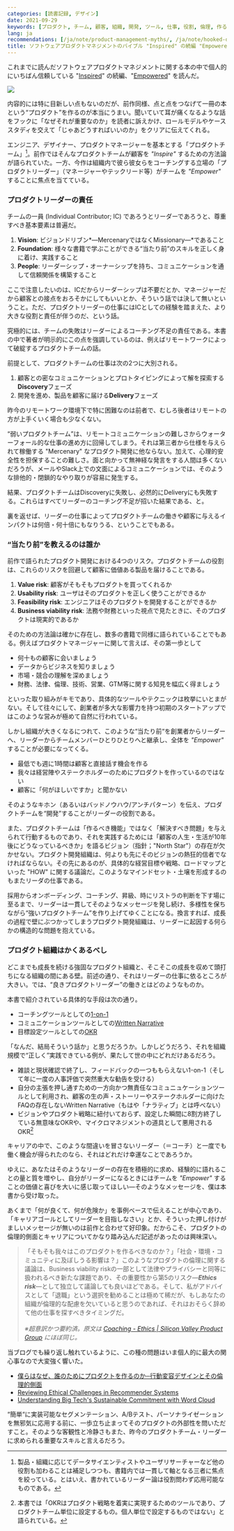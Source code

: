 ```yaml
---
categories: [読書記録, デザイン]
date: 2021-09-29
keywords: [プロダクト, チーム, 顧客, 組織, 開発, ツール, 仕事, 役割, 倫理, 作る]
lang: ja
recommendations: [/ja/note/product-management-myths/, /ja/note/hooked-design/, /ja/note/product-management-and-bullshit-job/]
title: ソフトウェアプロダクトマネジメントのバイブル "Inspired" の続編 "Empowered"、わかりみが深い。
---
```


これまでに読んだソフトウェアプロダクトマネジメントに関する本の中で個人的にいちばん信頼している "[Inspired](https://amzn.to/3ENMSXv)" の続編、"[Empowered](https://amzn.to/3i8xT0G)" を読んだ。

<a href="https://www.amazon.co.jp/EMPOWERED-Ordinary-Extraordinary-Products-Silicon-ebook/dp/B08LPKRD5L?pd_rd_w=4rkIZ&pf_rd_p=367c54b8-500b-4071-9b4d-65fe16192688&pf_rd_r=DCFBTCMFQY5S923M9J5V&pd_rd_r=86aa7358-41db-4a4a-8549-c5fef6ef3158&pd_rd_wg=ABNPZ&pd_rd_i=B08LPKRD5L&psc=1&linkCode=li2&tag=takuti-22&linkId=de0520e54080f4ef8beae38cc02adb4f&language=ja_JP&ref_=as_li_ss_il" target="_blank"><img border="0" src="//ws-fe.amazon-adsystem.com/widgets/q?_encoding=UTF8&ASIN=B08LPKRD5L&Format=_SL160_&ID=AsinImage&MarketPlace=JP&ServiceVersion=20070822&WS=1&tag=takuti-22&language=ja_JP" ></a><img src="https://ir-jp.amazon-adsystem.com/e/ir?t=takuti-22&language=ja_JP&l=li2&o=9&a=B08LPKRD5L" width="1" height="1" border="0" alt="" style="border:none !important; margin:0px !important;" />

内容的には特に目新しい点もないのだが、前作同様、点と点をつなげて一冊の本という“プロダクト”を作るのが本当にうまい。聞いていて耳が痛くなるような話をフックに「なぜそれが重要なのか」を読者に訴えかけ、ロールモデルやケーススタディを交えて「じゃあどうすればいいのか」をクリアに伝えてくれる。

エンジニア、デザイナー、プロダクトマネージャーを基本とする「プロダクトチーム」[^1]。前作ではそんなプロダクトチームが顧客を *"Inspire"* するための方法論が語られていた。一方、今作は組織内で彼ら彼女らをコーチングする立場の「プロダクトリーダー」（マネージャーやテックリード等）がチームを *"Empower"* することに焦点を当てている。

### プロダクトリーダーの責任

チームの一員 (Individual Contributor; IC) であろうとリーダーであろうと、尊重すべき基本要素は普遍だ。

1. **Vision**: ビジョンドリブン*&mdash;MercenaryではなくMissionary&mdash;*であること
2. **Foundation**: 様々な書籍で学ぶことができる“当たり前”のスキルを正しく身に着け、実践すること
3. **People**: リーダーシップ・オーナーシップを持ち、コミュニケーションを通して信頼関係を構築すること

ここで注意したいのは、ICだからリーダーシップは不要だとか、マネージャーだから顧客との接点をおろそかにしてもいいとか、そういう話では決して無いということ。ただ、プロダクトリーダーの仕事にはICとしての経験を踏まえた、より大きな役割と責任が伴うのだ、という話。

究極的には、チームの失敗はリーダーによるコーチング不足の責任である。本書の中で著者が明示的にこの点を強調しているのは、例えばリモートワークによって破綻するプロダクトチームの話。

前提として、プロダクトチームの仕事は次の2つに大別される。

1. 顧客との密なコミュニケーションとプロトタイピングによって解を探索する**Discovery**フェーズ
2. 開発を進め、製品を顧客に届ける**Delivery**フェーズ

昨今のリモートワーク環境下で特に困難なのは前者で、むしろ後者はリモートの方が上手くいく場合も少なくない。

“弱いプロダクトチーム”は、リモートコミュニケーションの難しさからウォーターフォール的な仕事の進め方に回帰してしまう。それは第三者から仕様を与えられて稼働する "Mercenary" なプロダクト開発に他ならない。加えて、心理的安全性を担保することの難しさ。面と向かって無神経な発言をする人間は多くないだろうが、メールやSlack上での文面によるコミュニケーションでは、そのような排他的・閉鎖的なやり取りが容易に発生する。

結果、プロダクトチームはDiscoveryに失敗し、必然的にDeliveryにも失敗する。これらはすべてリーダーのコーチング不足が招いた結果である、と。

裏を返せば、リーダーの仕事によってプロダクトチームの働きや顧客に与えるインパクトは何倍・何十倍にもなりうる、ということでもある。

### “当たり前”を教えるのは誰か

前作で語られたプロダクト開発における4つのリスク。プロダクトチームの役割は、これらのリスクを回避して顧客に価値ある製品を届けることである。

1. **Value risk**: 顧客がそもそもプロダクトを買ってくれるか
1. **Usability risk**: ユーザはそのプロダクトを正しく使うことができるか
2. **Feasibility risk**: エンジニアはそのプロダクトを開発することができるか
4. **Business viability risk**: 法務や財務といった視点で見たときに、そのプロダクトは現実的であるか

そのための方法論は確かに存在し、数多の書籍で同様に語られていることでもある。例えばプロダクトマネージャーに関して言えば、その第一歩として

- 何十もの顧客に会いましょう
- データからビジネスを知りましょう
- 市場・競合の理解を深めましょう
- 財務、法律、倫理、技術、営業、GTM等に関する知見を幅広く得ましょう

といった取り組みがキモであり、具体的なツールやテクニックは枚挙にいとまがない。そして往々にして、創業者が多大な影響力を持つ初期のスタートアップではこのような営みが極めて自然に行われている。

しかし組織が大きくなるにつれて、このような“当たり前“を創業者からリーダーへ、リーダーからチームメンバーひとりひとりへと継承し、全体を *"Empower"* することが必要になってくる。

- 最低でも週に1時間は顧客と直接話す機会を作る
- 我々は経営陣やステークホルダーのためにプロダクトを作っているのではない
- 顧客に「何がほしいですか」と聞かない

そのようなキホン（あるいはバッドノウハウ/アンチパターン）を伝え、プロダクトチームを“開発”することがリーダーの役割である。

また、プロダクトチームは「作るべき機能」ではなく「解決すべき問題」を与えられて行動するものであり、それを実践するためには「顧客の人生・生活が10年後にどうなっているべきか」を語るビジョン（指針；"North Star"）の存在が欠かせない。プロダクト開発組織は、何よりも先にそのビジョンの熱狂的信者でなければならない。その先にあるのが、具体的な経営目標や戦略、ロードマップといった "HOW" に関する議論だ。このようなマインドセット・土壌を形成するのもまたリーダの仕事である。

採用からオンボーディング、コーチング、昇級、時にリストラの判断を下す場に至るまで、リーダーは一貫してそのようなメッセージを発し続け、多様性を保ちながら“強いプロダクトチーム”を作り上げてゆくことになる。換言すれば、成長の過程で壁にぶつかってしまうプロダクト開発組織は、リーダーに起因する何らかの構造的な問題を抱えている。

### プロダクト組織はかくあるべし

どこまでも成長を続ける強固なプロダクト組織と、そこそこの成長を収めて頭打ちになる組織の間にある壁。前述の通り、それはリーダーの仕事に依るところが大きい。では、“良きプロダクトリーダー”の働きとはどのようなものか。

本書で紹介されている具体的な手段は次の通り。

- コーチングツールとしての[1-on-1](https://svpg.com/coaching-tools-the-one-on-one/)
- コミュニケーションツールとしての[Written Narrative](https://svpg.com/coaching-tools-the-narrative/)
- 目標設定ツールとしての[OKR](https://svpg.com/team-objectives-overview/)

「なんだ、結局そういう話か」と思うだろうか。しかしどうだろう、それを組織規模で“正しく”実践できている例が、果たして世の中にどれだけあるだろう。

- 雑談と現状確認で終了し、フィードバックの一つももらえない1-on-1（そして年に一度の人事評価で突然重大な勧告を受ける）
- 自分の主張を押し通すための一方向かつ無責任なコミュニュケーションツールとして利用され、顧客の生の声・ストーリーやステークホルダーに向けたFAQの存在しないWritten Narrative（もはや「ナラティブ」とは呼べない）
- ビジョンやプロダクト戦略に紐付いておらず、設定した瞬間に8割方終了している無意味なOKRや、マイクロマネジメントの道具として悪用されるOKR[^2]

キャリアの中で、このような間違いを冒さないリーダー（＝コーチ）と一度でも働く機会が得られたのなら、それはどれだけ幸運なことであろうか。

ゆえに、あなたはそのようなリーダーの存在を積極的に求め、経験的に語れることの量と質を増やし、自分がリーダーになるときにはチームを *"Empower"* することの価値と喜びを大いに感じ取ってほしい&mdash;そのようなメッセージを、僕は本書から受け取った。

あくまで「何が良くて、何が危険か」を事例ベースで伝えることが中心であり、「キャリアゴールとしてリーダーを目指しなさい」とか、そういった押し付けがましいメッセージが無いのは前作と合わせて好印象。だからこそ、プロダクトの倫理的側面とキャリアについてかなり踏み込んだ記述があったのは興味深い。

> 「そもそも我々はこのプロダクトを作るべきなのか？」「社会・環境・コミュニティに及ぼしうる影響は？」このようなプロダクトの倫理に関する議論は、Business viability riskの一部として法律やプライバシーと同等に扱われるべき新たな課題であり、その重要性から第5のリスク&mdash;***Ethics risk***&mdash;として独立して議論しても良いほどである。そして、私がアドバイスとして「退職」という選択を勧めることは極めて稀だが、もしあなたの組織が倫理的な配慮を欠いていると思うのであれば、それはおそらく辞めて他の仕事を探すべきタイミングだ。<br/><br/>*※超意訳かつ要約済。原文は [Coaching - Ethics | Silicon Valley Product Group](https://svpg.com/coaching-ethics/) にほぼ同じ。*

当ブログでも繰り返し触れているように、この種の問題はいま個人的に最大の関心事なので大変強く響いた。

- [僕らはなぜ、誰のためにプロダクトを作るのか─行動変容デザインとその倫理的側面](/ja/note/hooked-design/)
- [Reviewing Ethical Challenges in Recommender Systems](/note/ethical-challenges-in-recommender-systems/)
- [Understanding Big Tech's Sustainable Commitment with Word Cloud](/note/sustainability-at-big-tech/)

“簡単“に実装可能なセグメンテーション、A/Bテスト、パーソナライゼーションを無邪気に応用する前に、一歩立ち止まってそのプロダクトの外部性を問いただすこと。そのような客観性と冷静さもまた、昨今のプロダクトチーム・リーダーに求められる重要なスキルと言えるだろう。

[^1]: 製品・組織に応じてデータサイエンティストやユーザリサーチャーなど他の役割も加わることは補足しつつも、書籍内では一貫して軸となる三者に焦点を絞っている。とはいえ、書かれているリーダー論は役割問わず応用可能なものである。
[^2]: 本書では「OKRはプロダクト戦略を着実に実現するためのツールであり、プロダクトチーム単位に設定するもの。個人単位で設定するものではない」と語られている。